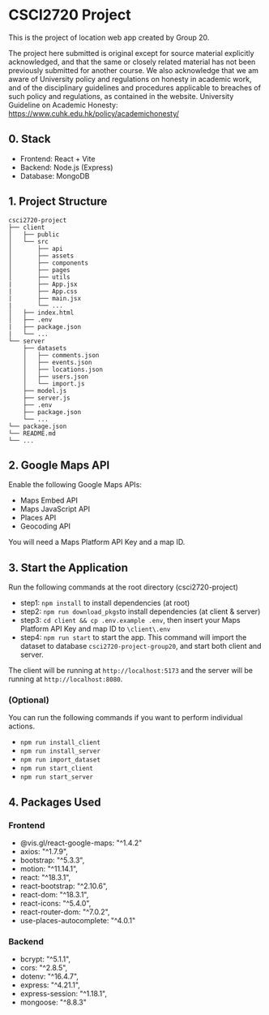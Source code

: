 # CSCI2720 Project
This is the project of location web app created by Group 20. 

The project here submitted is original except for source material explicitly acknowledged, and that the same or closely related material has not been previously submitted for another course. We also acknowledge that we am aware of University policy and regulations on honesty in academic work, and of the disciplinary guidelines and procedures applicable to breaches of such policy and regulations, as contained in the website. University Guideline on Academic Honesty: https://www.cuhk.edu.hk/policy/academichonesty/


## 0. Stack
- Frontend: React + Vite
- Backend: Node.js (Express)
- Database: MongoDB

## 1. Project Structure
```
csci2720-project
├── client
│   ├── public
│   └── src
│       ├── api
│       ├── assets
│       ├── components
│       ├── pages
│       ├── utils
|       ├── App.jsx
|       ├── App.css
|       ├── main.jsx
|       └── ...
│   ├── index.html
│   ├── .env
|   ├── package.json
|   └── ...
└── server
    ├── datasets
    │   ├── comments.json
    │   ├── events.json
    │   ├── locations.json
    │   ├── users.json
    │   └── import.js
    ├── model.js
    ├── server.js
    ├── .env
    ├── package.json
    └── ...
└── package.json
└── README.md
└── ...
```

## 2. Google Maps API
Enable the following Google Maps APIs:
- Maps Embed API
- Maps JavaScript API
- Places API
- Geocoding API

You will need a Maps Platform API Key and a map ID.

## 3. Start the Application
Run the following commands at the root directory (csci2720-project)
- step1: `npm install` to install dependencies (at root)
- step2: `npm run download_pkgs`to install dependencies (at client & server)
- step3: `cd client && cp .env.example .env`, then insert your Maps Platform API Key and map ID to `\client\.env`
- step4: `npm run start` to start the app. This command will import the dataset to database `csci2720-project-group20`, and start both client and server. 

The client will be running at `http://localhost:5173` and the server will be running at `http://localhost:8080`.

### (Optional)
You can run the following commands if you want to perform individual actions.
- `npm run install_client`
- `npm run install_server`
- `npm run import_dataset`
- `npm run start_client`
- `npm run start_server`


## 4. Packages Used

### Frontend
- @vis.gl/react-google-maps: "^1.4.2"
- axios: "^1.7.9",
- bootstrap: "^5.3.3",
- motion: "^11.14.1",
- react: "^18.3.1",
- react-bootstrap: "^2.10.6",
- react-dom: "^18.3.1",
- react-icons: "^5.4.0",
- react-router-dom: "^7.0.2",
- use-places-autocomplete: "^4.0.1"

### Backend
- bcrypt: "^5.1.1",
- cors: "^2.8.5",
- dotenv: "^16.4.7",
- express: "^4.21.1",
- express-session: "^1.18.1",
- mongoose: "^8.8.3"